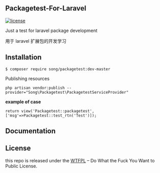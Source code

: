 ## Packagetest-For-Laravel

[![license](https://img.shields.io/badge/license-WTFPL%20--%20Do%20What%20the%20Fuck%20You%20Want%20to%20Public%20License-green.svg)](https://raw.githubusercontent.com/ALawating-Rex/packagetest-for-laravel/master/LICENSE)

Just a test for laravel package development

用于 laravel 扩展包的开发学习

## Installation

```shell
$ composer require song/packagetest:dev-master
```


Publishing resources

```shell
php artisan vendor:publish --provider="Song\Packagetest\PackagetestServiceProvider"
```

**example of case**
```shell
return view('Packagetest::packagetest',['msg'=>Packagetest::test_rtn('Test')]);
```

## Documentation

## License

this repo is released under the [WTFPL](http://www.wtfpl.net/) – Do What the Fuck You Want to Public License.
